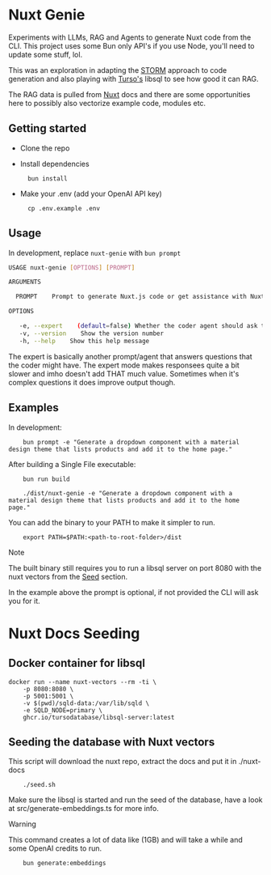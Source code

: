 # Nuxt Genie

Experiments with LLMs, RAG and Agents to generate Nuxt code from the CLI. This project uses some Bun only API's if you use Node, you'll need to update some stuff, lol.

This was an exploration in adapting the [STORM](https://arxiv.org/pdf/2402.14207) approach to code generation and also playing with [Turso's](https://turso.tech) libsql to see how good it can RAG.

The RAG data is pulled from [Nuxt](https://github.com/nuxt/nuxt) docs and there are some opportunities here to possibly also vectorize example code, modules etc.

## Getting started

- Clone the repo
- Install dependencies

        bun install

- Make your .env (add your OpenAI API key)

        cp .env.example .env

## Usage

In development, replace `nuxt-genie` with `bun prompt`

```bash
USAGE nuxt-genie [OPTIONS] [PROMPT]

ARGUMENTS

  PROMPT    Prompt to generate Nuxt.js code or get assistance with Nuxt.js    <e.g. generate a Nuxt.js component that displays a list of products that are selectable>

OPTIONS

   -e, --expert    (default=false) Whether the coder agent should ask the expert agent for help
   -v, --version    Show the version number
   -h, --help    Show this help message
```

The expert is basically another prompt/agent that answers questions that the coder might have.
The expert mode makes responsees quite a bit slower and imho doesn't add THAT much value. Sometimes
when it's complex questions it does improve output though.

## Examples

In development:

        bun prompt -e "Generate a dropdown component with a material design theme that lists products and add it to the home page."

After building a Single File executable:

        bun run build

        ./dist/nuxt-genie -e "Generate a dropdown component with a material design theme that lists products and add it to the home page."

You can add the binary to your PATH to make it simpler to run.

        export PATH=$PATH:<path-to-root-folder>/dist

> [!NOTE]
> The built binary still requires you to run a libsql server on port 8080 with the nuxt vectors from the [Seed](#seeding-the-database-with-nuxt-vectors) section.

In the example above the prompt is optional, if not provided the CLI will ask you for it.

# Nuxt Docs Seeding

## Docker container for libsql

    docker run --name nuxt-vectors --rm -ti \
        -p 8080:8080 \
        -p 5001:5001 \
        -v $(pwd)/sqld-data:/var/lib/sqld \
        -e SQLD_NODE=primary \
        ghcr.io/tursodatabase/libsql-server:latest

## Seeding the database with Nuxt vectors

This script will download the nuxt repo, extract the docs and put it in ./nuxt-docs

        ./seed.sh

Make sure the libsql is started and run the seed of the database, have a look at src/generate-embeddings.ts for more info.

> [!WARNING]
> This command creates a lot of data like (1GB) and will take a while and some OpenAI credits to run.

        bun generate:embeddings
